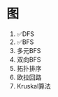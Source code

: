 # 图

1. :white_check_mark:DFS
2. :white_check_mark:BFS
3. 多元BFS
4. 双向BFS
5. 拓扑排序
6. 欧拉回路
7. Kruskal算法

